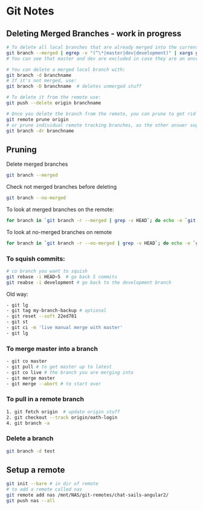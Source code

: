 # Git Notes

## Deleting Merged Branches - work in progress

```bash
# To delete all local branches that are already merged into the currently checked out branch
git branch --merged | egrep -v "(^\*|master|dev|development)" | xargs git branch -d
# You can see that master and dev are excluded in case they are an ancestor.

# You can delete a merged local branch with:
git branch -d branchname
# If it's not merged, use:
git branch -D branchname  # deletes unmerged stuff

# To delete it from the remote use:
git push --delete origin branchname

# Once you delete the branch from the remote, you can prune to get rid of remote tracking branches with:
git remote prune origin
# or prune individual remote tracking branches, as the other answer suggests, with:
git branch -dr branchname
```

## Pruning

Delete merged branches

```bash
git branch --merged
```

Check not merged branches before deleting
```bash
git branch --no-merged
```

To look at merged branches on the remote:
```bash
for branch in `git branch -r --merged | grep -v HEAD`; do echo -e `git show --format="%ci %cr %an" $branch | head -n 1` \\t$branch; done | sort -r
```

To look at no-merged branches on remote
```bash
for branch in `git branch -r --no-merged | grep -v HEAD`; do echo -e `git show --format="%ci %cr %an" $branch | head -n 1` \\t$branch; done | sort -r
```

### To squish commits:

```bash
# co branch you want to squish
git rebase -i HEAD~5  # go back 5 commits
git reabse -i development # go back to the development branch
```

Old way:

```bash
- git lg
- git tag my-branch-backup # optional
- git reset --soft 22ed781
- git st
- git ci -m 'live manual merge with master'
- git lg
```

### To merge master into a branch
```bash
- git co master
- git pull # to get master up to latest
- git co live # the branch you are merging into
- git merge master
- git merge --abort # to start over
```

### To pull in a remote branch
```bash
1. git fetch origin  # update origin stuff
2. git checkout --track origin/oath-login
4. git branch -a
```

### Delete a branch
```bash
git branch -d test
```

## Setup a remote
```bash
git init --bare # in dir of remote
# to add a remote called nas
git remote add nas /mnt/NAS/git-remotes/chat-sails-angular2/
git push nas --all
```


